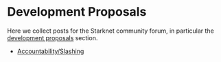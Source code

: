 # Development Proposals

Here we collect posts for the Starknet community forum, in particular the [development proposals](https://community.starknet.io/c/development-proposals/14) section.

- [Accountability/Slashing](./accountability.md)
